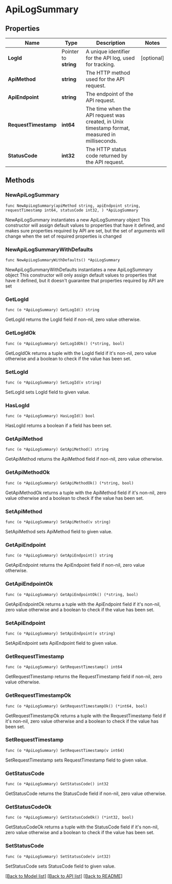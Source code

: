# ApiLogSummary

## Properties

Name | Type | Description | Notes
------------ | ------------- | ------------- | -------------
**LogId** | Pointer to **string** | A unique identifier for the API log, used for tracking. | [optional] 
**ApiMethod** | **string** | The HTTP method used for the API request. | 
**ApiEndpoint** | **string** | The endpoint of the API request. | 
**RequestTimestamp** | **int64** | The time when the API request was created, in Unix timestamp format, measured in milliseconds. | 
**StatusCode** | **int32** | The HTTP status code returned by the API request. | 

## Methods

### NewApiLogSummary

`func NewApiLogSummary(apiMethod string, apiEndpoint string, requestTimestamp int64, statusCode int32, ) *ApiLogSummary`

NewApiLogSummary instantiates a new ApiLogSummary object
This constructor will assign default values to properties that have it defined,
and makes sure properties required by API are set, but the set of arguments
will change when the set of required properties is changed

### NewApiLogSummaryWithDefaults

`func NewApiLogSummaryWithDefaults() *ApiLogSummary`

NewApiLogSummaryWithDefaults instantiates a new ApiLogSummary object
This constructor will only assign default values to properties that have it defined,
but it doesn't guarantee that properties required by API are set

### GetLogId

`func (o *ApiLogSummary) GetLogId() string`

GetLogId returns the LogId field if non-nil, zero value otherwise.

### GetLogIdOk

`func (o *ApiLogSummary) GetLogIdOk() (*string, bool)`

GetLogIdOk returns a tuple with the LogId field if it's non-nil, zero value otherwise
and a boolean to check if the value has been set.

### SetLogId

`func (o *ApiLogSummary) SetLogId(v string)`

SetLogId sets LogId field to given value.

### HasLogId

`func (o *ApiLogSummary) HasLogId() bool`

HasLogId returns a boolean if a field has been set.

### GetApiMethod

`func (o *ApiLogSummary) GetApiMethod() string`

GetApiMethod returns the ApiMethod field if non-nil, zero value otherwise.

### GetApiMethodOk

`func (o *ApiLogSummary) GetApiMethodOk() (*string, bool)`

GetApiMethodOk returns a tuple with the ApiMethod field if it's non-nil, zero value otherwise
and a boolean to check if the value has been set.

### SetApiMethod

`func (o *ApiLogSummary) SetApiMethod(v string)`

SetApiMethod sets ApiMethod field to given value.


### GetApiEndpoint

`func (o *ApiLogSummary) GetApiEndpoint() string`

GetApiEndpoint returns the ApiEndpoint field if non-nil, zero value otherwise.

### GetApiEndpointOk

`func (o *ApiLogSummary) GetApiEndpointOk() (*string, bool)`

GetApiEndpointOk returns a tuple with the ApiEndpoint field if it's non-nil, zero value otherwise
and a boolean to check if the value has been set.

### SetApiEndpoint

`func (o *ApiLogSummary) SetApiEndpoint(v string)`

SetApiEndpoint sets ApiEndpoint field to given value.


### GetRequestTimestamp

`func (o *ApiLogSummary) GetRequestTimestamp() int64`

GetRequestTimestamp returns the RequestTimestamp field if non-nil, zero value otherwise.

### GetRequestTimestampOk

`func (o *ApiLogSummary) GetRequestTimestampOk() (*int64, bool)`

GetRequestTimestampOk returns a tuple with the RequestTimestamp field if it's non-nil, zero value otherwise
and a boolean to check if the value has been set.

### SetRequestTimestamp

`func (o *ApiLogSummary) SetRequestTimestamp(v int64)`

SetRequestTimestamp sets RequestTimestamp field to given value.


### GetStatusCode

`func (o *ApiLogSummary) GetStatusCode() int32`

GetStatusCode returns the StatusCode field if non-nil, zero value otherwise.

### GetStatusCodeOk

`func (o *ApiLogSummary) GetStatusCodeOk() (*int32, bool)`

GetStatusCodeOk returns a tuple with the StatusCode field if it's non-nil, zero value otherwise
and a boolean to check if the value has been set.

### SetStatusCode

`func (o *ApiLogSummary) SetStatusCode(v int32)`

SetStatusCode sets StatusCode field to given value.



[[Back to Model list]](../README.md#documentation-for-models) [[Back to API list]](../README.md#documentation-for-api-endpoints) [[Back to README]](../README.md)


